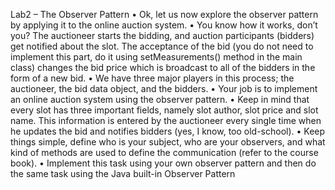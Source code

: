 Lab2 – The Observer Pattern
• Ok, let us now explore the observer pattern by applying it to the
online auction system.
• You know how it works, don’t you? The auctioneer starts the bidding,
and auction participants (bidders) get notified about the slot. The
acceptance of the bid (you do not need to implement this part, do it
using setMeasurements() method in the main class) changes the bid
price which is broadcast to all of the bidders in the form of a new bid.
• We have three major players in this process; the auctioneer, the bid
data object, and the bidders.
• Your job is to implement an online auction system using the observer
pattern.
• Keep in mind that every slot has three important fields, namely slot
author, slot price and slot name. This information is entered by the
auctioneer every single time when he updates the bid and notifies
bidders (yes, I know, too old-school).
• Keep things simple, define who is your subject, who are your
observers, and what kind of methods are used to define the
communication (refer to the course book).
• Implement this task using your own observer pattern and then do the
same task using the Java built-in Observer Pattern
 
